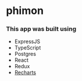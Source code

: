 # phimon

### This app was built using
 - ExpressJS
 - TypeScript
 - Postgres
 - React
 - Redux
 - [Recharts](https://github.com/recharts/recharts)